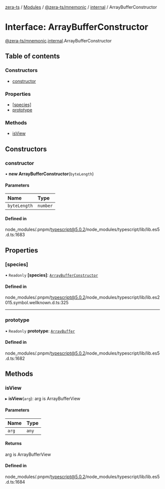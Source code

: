 [zera-ts](../README.md) / [Modules](../modules.md) / [@zera-ts/mnemonic](../modules/zera_ts_mnemonic.md) / [internal](../modules/zera_ts_mnemonic.internal.md) / ArrayBufferConstructor

# Interface: ArrayBufferConstructor

[@zera-ts/mnemonic](../modules/zera_ts_mnemonic.md).[internal](../modules/zera_ts_mnemonic.internal.md).ArrayBufferConstructor

## Table of contents

### Constructors

- [constructor](zera_ts_mnemonic.internal.ArrayBufferConstructor.md#constructor)

### Properties

- [[species]](zera_ts_mnemonic.internal.ArrayBufferConstructor.md#[species])
- [prototype](zera_ts_mnemonic.internal.ArrayBufferConstructor.md#prototype)

### Methods

- [isView](zera_ts_mnemonic.internal.ArrayBufferConstructor.md#isview)

## Constructors

### constructor

• **new ArrayBufferConstructor**(`byteLength`)

#### Parameters

| Name | Type |
| :------ | :------ |
| `byteLength` | `number` |

#### Defined in

node_modules/.pnpm/typescript@5.0.2/node_modules/typescript/lib/lib.es5.d.ts:1683

## Properties

### [species]

• `Readonly` **[species]**: [`ArrayBufferConstructor`](zera_ts_mnemonic.internal.ArrayBufferConstructor.md)

#### Defined in

node_modules/.pnpm/typescript@5.0.2/node_modules/typescript/lib/lib.es2015.symbol.wellknown.d.ts:325

___

### prototype

• `Readonly` **prototype**: [`ArrayBuffer`](../modules/zera_ts_mnemonic.internal.md#arraybuffer)

#### Defined in

node_modules/.pnpm/typescript@5.0.2/node_modules/typescript/lib/lib.es5.d.ts:1682

## Methods

### isView

▸ **isView**(`arg`): arg is ArrayBufferView

#### Parameters

| Name | Type |
| :------ | :------ |
| `arg` | `any` |

#### Returns

arg is ArrayBufferView

#### Defined in

node_modules/.pnpm/typescript@5.0.2/node_modules/typescript/lib/lib.es5.d.ts:1684
